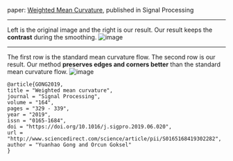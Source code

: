 paper: <a href="https://doi.org/10.1016/j.sigpro.2019.06.020" target="_blank">Weighted Mean Curvature</a>, published in Signal Processing

***
Left is the original image and the right is our result. Our result keeps the **contrast** during the smoothing.
![image](images/wmc.jpg)

***
The first row is the standard mean curvature flow. The second row is our result. Our method **preserves edges and corners better** than the standard mean curvature flow.
![image](images/wmc2.jpg)
```text
@article{GONG2019,
title = "Weighted mean curvature",
journal = "Signal Processing",
volume = "164",
pages = "329 - 339",
year = "2019",
issn = "0165-1684",
doi = "https://doi.org/10.1016/j.sigpro.2019.06.020",
url = "http://www.sciencedirect.com/science/article/pii/S0165168419302282",
author = "Yuanhao Gong and Orcun Goksel"
}
```

